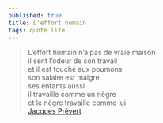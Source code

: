 ```yaml
---
published: true
title: L'effort humain
tags: quote life
---
```

> L’effort humain n’a pas de vraie maison  
> il sent l’odeur de son travail  
> et il est touché aux poumons  
> son salaire est maigre  
> ses enfants aussi  
> il travaille comme un nègre  
> et le nègre travaille comme lui  
> [Jacques Prévert](https://lyricstranslate.com/en/l%E2%80%99effort-humain-human-effort.html)
